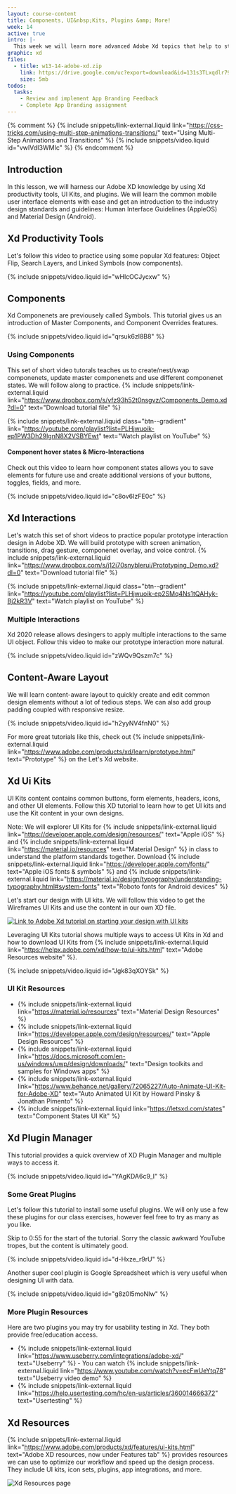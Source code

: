 ```yaml
---
layout: course-content
title: Components, UI&nbsp;Kits, Plugins &amp; More!
week: 14
active: true
intro: |-
  This week we will learn more advanced Adobe Xd topics that help to streamline our design &amp; prototyping process.
graphic: xd
files:
  - title: w13-14-adobe-xd.zip
    link: https://drive.google.com/uc?export=download&id=131s3TLxqdlr79sz892PJK5qFlk-2UJGd
    size: 5mb
todos:
  tasks:
    - Review and implement App Branding Feedback
    - Complete App Branding assignment
---
```


{% comment %}
{% include snippets/link-external.liquid link="https://css-tricks.com/using-multi-step-animations-transitions/" text="Using Multi-Step Animations and Transitions" %}
{% include snippets/video.liquid id="vwIVdI3WMIc" %}
{% endcomment %}

## Introduction

In this lesson, we will harness our Adobe XD knowledge by using Xd productivity tools, UI Kits, and plugins. We will learn the common mobile user interface elements with ease and get an introduction to the industry design standards and guidelines: Human Interface Guidelines (AppleOS) and Material Design (Android).

## Xd Productivity Tools

Let's follow this video to practice using some popular Xd features: Object Flip, Search Layers, and Linked Symbols (now components).

{% include snippets/video.liquid id="wHlcOCJycxw" %}

## Components

Xd Componenets are previousely called Symbols. This tutorial gives us an introduction of Master Components, and Component Overrides features.

{% include snippets/video.liquid id="qrsuk6zl8B8" %}

### Using Components

This set of short video tutorals teaches us to create/nest/swap componenets, update master componenets and use different componenet states. We will follow along to practice. {% include snippets/link-external.liquid link="https://www.dropbox.com/s/vfz93h52t0nsgvz/Components_Demo.xd?dl=0" text="Download tutorial file" %}

{% include snippets/link-external.liquid class="btn--gradient" link="https://youtube.com/playlist?list=PLHjwuoik-ep1PW3Dh29lgnN8X2VSBYEwt" text="Watch playlist on YouTube" %}

#### Component hover states & Micro-Interactions

Check out this video to learn how component states allows you to save elements for future use and create additional versions of your buttons, toggles, fields, and more.

{% include snippets/video.liquid id="c8ov6IzFE0c" %}

## Xd Interactions

Let's watch this set of short videos to practice popular prototype interaction design in Adobe XD. We will build prototype with screen animation, transitions, drag gesture, componenet overlay, and voice control. {% include snippets/link-external.liquid link="https://www.dropbox.com/s/j12i70snyblerui/Prototyping_Demo.xd?dl=0" text="Download tutorial file" %}

{% include snippets/link-external.liquid class="btn--gradient" link="https://youtube.com/playlist?list=PLHjwuoik-ep2SMq4Ns1tQAHyk-Bj2kR3V" text="Watch playlist on YouTube" %}

### Multiple Interactions

Xd 2020 release allows desingers to apply multiple interactions to the same UI object. Follow this video to make our prototype interaction more natural.

{% include snippets/video.liquid id="zWQv9Qszm7c" %}

## Content-Aware Layout

We will learn content-aware layout to quickly create and edit common design elements without a lot of tedious steps. We can also add group padding coupled with responsive resize.

{% include snippets/video.liquid id="h2yyNV4fnN0" %}

For more great tutorials like this, check out {% include snippets/link-external.liquid link="https://www.adobe.com/products/xd/learn/prototype.html" text="Prototype" %} on the Let's Xd website.

## Xd Ui Kits

UI Kits content contains common buttons, form elements, headers, icons, and other UI elements. Follow this XD tutorial to learn how to get UI kits and use the Kit content in your own designs.

Note: We will explorer UI Kits for {% include snippets/link-external.liquid link="https://developer.apple.com/design/resources/" text="Apple iOS" %} and {% include snippets/link-external.liquid link="https://material.io/resources" text="Material Design" %} in class to understand the platform standards together. Download {% include snippets/link-external.liquid link="https://developer.apple.com/fonts/" text="Apple iOS fonts & symbols" %} and {% include snippets/link-external.liquid link="https://material.io/design/typography/understanding-typography.html#system-fonts" text="Roboto fonts for Android devices" %}

Let's start our design with UI kits. We will follow this video to get the Wireframes UI Kits and use the content in our own XD file.

[![Link to Adobe Xd tutorial on starting your design with UI kits]({{site.baseurl}}/images/course-content/week-14/wireframeUIkits.png)](https://helpx.adobe.com/xd/how-to/ui-kits.html)

Leveraging UI Kits tutorial shows multiple ways to access UI Kits in Xd and how to download UI Kits from {% include snippets/link-external.liquid link="https://helpx.adobe.com/xd/how-to/ui-kits.html" text="Adobe Resources website" %}.

{% include snippets/video.liquid id="Jgk83qXOYSk" %}

### UI Kit Resources

- {% include snippets/link-external.liquid link="https://material.io/resources" text="Material Design Resources" %}
- {% include snippets/link-external.liquid link="https://developer.apple.com/design/resources/" text="Apple Design Resources" %}
- {% include snippets/link-external.liquid link="https://docs.microsoft.com/en-us/windows/uwp/design/downloads/" text="Design toolkits and samples for Windows apps" %}
- {% include snippets/link-external.liquid link="https://www.behance.net/gallery/72065227/Auto-Animate-UI-Kit-for-Adobe-XD" text="Auto Animated UI Kit by Howard Pinsky & Jonathan Pimento" %}
- {% include snippets/link-external.liquid link="https://letsxd.com/states" text="Component States UI Kit" %}

## Xd Plugin Manager

This tutorial provides a quick overview of XD Plugin Manager and multiple ways to access it.

{% include snippets/video.liquid id="YAgKDA6c9_I" %}

### Some Great Plugins

Let's follow this tutorial to install some useful plugins. We will only use a few these plugins for our class exercises, however feel free to try as many as you like.

<div class="highlight-box">
  <p>Skip to 0:55 for the start of the tutorial. Sorry the classic awkward YouTube tropes, but the content is ultimately good.</p>
</div>

{% include snippets/video.liquid id="d-Hxze_r9rU" %}

Another super cool plugin is Google Spreadsheet which is very useful when designing UI with data.

{% include snippets/video.liquid id="g8z0l5moNIw" %}

### More Plugin Resources

Here are two plugins you may try for usability testing in Xd. They both provide free/education access.

- {% include snippets/link-external.liquid link="https://www.useberry.com/integrations/adobe-xd/" text="Useberry" %} - You can watch {% include snippets/link-external.liquid link="https://www.youtube.com/watch?v=ecFwUeYtq78" text="Useberry video demo" %}
- {% include snippets/link-external.liquid link="https://help.usertesting.com/hc/en-us/articles/360014666372" text="Usertesting" %}

## Xd Resources

{% include snippets/link-external.liquid link="https://www.adobe.com/products/xd/features/ui-kits.html" text="Adobe XD resources, now under Features tab" %} provides resources we can use to optimize our workflow and speed up the design process. They include UI kits, icon sets, plugins, app integrations, and more.

![Xd Resources page]({{site.baseurl}}/images/course-content/week-14/XdResources.png)
